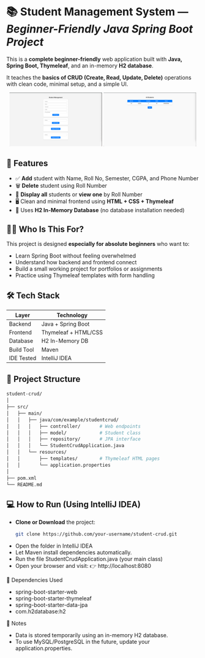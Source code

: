 # 📚 Student Management System — *Beginner-Friendly Java Spring Boot Project*

This is a **complete beginner-friendly** web application built with **Java, Spring Boot, Thymeleaf**, and an in-memory **H2 database**.

It teaches the **basics of CRUD (Create, Read, Update, Delete)** operations with clean code, minimal setup, and a simple UI.

<p align="center">
  <img src="images/home.png" width="48%" alt="Home screen"/>
  <img src="images/studentList.png" width="48%" alt="Student List"/>
</p>

## 🚀 Features

- ✅ **Add** student with Name, Roll No, Semester, CGPA, and Phone Number  
- 🗑️ **Delete** student using Roll Number  
- 👀 **Display all** students or **view one** by Roll Number  
- 🖥️ Clean and minimal frontend using **HTML + CSS + Thymeleaf**  
- 🧠 Uses **H2 In-Memory Database** (no database installation needed)


## 🧑‍🎓 Who Is This For?

This project is designed **especially for absolute beginners** who want to:
- Learn Spring Boot without feeling overwhelmed
- Understand how backend and frontend connect
- Build a small working project for portfolios or assignments
- Practice using Thymeleaf templates with form handling


## 🛠️ Tech Stack

| Layer        | Technology           |
|--------------|----------------------|
| Backend      | Java + Spring Boot   |
| Frontend     | Thymeleaf + HTML/CSS |
| Database     | H2 In-Memory DB      |
| Build Tool   | Maven                |
| IDE Tested   | IntelliJ IDEA        |

## 📂 Project Structure
   ```bash
student-crud/
│
├── src/
│   ├── main/
│   │   ├── java/com/example/studentcrud/
│   │   │   ├── controller/       # Web endpoints
│   │   │   ├── model/            # Student class
│   │   │   ├── repository/       # JPA interface
│   │   │   └── StudentCrudApplication.java
│   │   └── resources/
│   │       ├── templates/        # Thymeleaf HTML pages
│   │       └── application.properties
│
├── pom.xml
└── README.md
```

## 💻 How to Run (Using IntelliJ IDEA)

- **Clone or Download** the project:
   ```bash
   git clone https://github.com/your-username/student-crud.git

- Open the folder in IntelliJ IDEA
- Let Maven install dependencies automatically.
- Run the file StudentCrudApplication.java (your main class)
- Open your browser and visit:
👉 http://localhost:8080

🧪 Dependencies Used
- spring-boot-starter-web
- spring-boot-starter-thymeleaf
- spring-boot-starter-data-jpa
- com.h2database:h2


📌 Notes
- Data is stored temporarily using an in-memory H2 database.
- To use MySQL/PostgreSQL in the future, update your application.properties.

